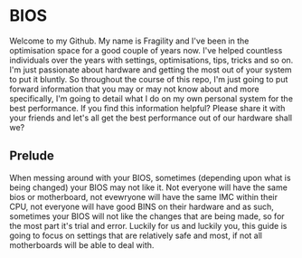 # BIOS
Welcome to my Github. My name is Fragility and I've been in the optimisation space for a good couple of years now. I've helped countless individuals over the years with settings, optimisations, tips, tricks and so on. I'm just passionate about hardware and getting the most out of your system to put it bluntly. So throughout the course of this repo, I'm just going to put forward information that you may or may not know about and more specifically, I'm going to detail what I do on my own personal system for the best performance. If you find this information helpful? Please share it with your friends and let's all get the best performance out of our hardware shall we?

## Prelude

When messing around with your BIOS, sometimes (depending upon what is being changed) your BIOS may not like it. Not everyone will have the same bios or motherboard, not evewryone will have the same IMC within their CPU, not everyone will have good BINS on their hardware and as such, sometimes your BIOS will not like the changes that are being made, so for the most part it's trial and error. Luckily for us and luckily you, this guide is going to focus on settings that are relatively safe and most, if not all motherboards will be able to deal with. 

